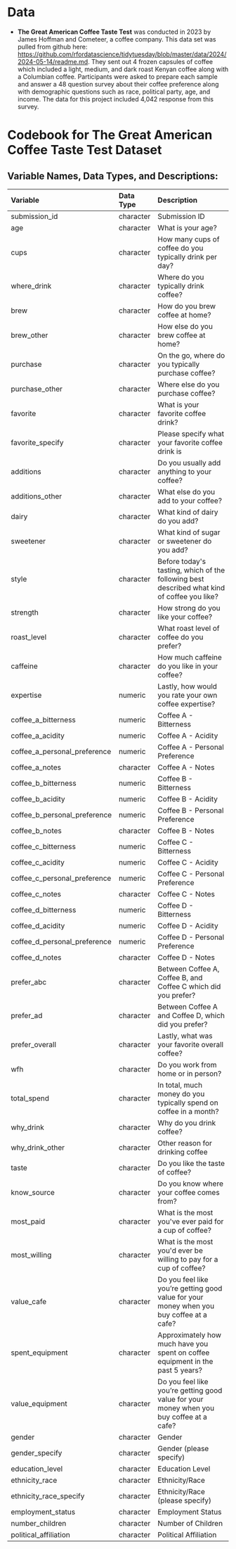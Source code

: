# Data

-   **The Great American Coffee Taste Test** was conducted in 2023 by James Hoffman and Cometeer, a coffee company. This data set was pulled from github here: <https://github.com/rfordatascience/tidytuesday/blob/master/data/2024/2024-05-14/readme.md>. They sent out 4 frozen capsules of coffee which included a light, medium, and dark roast Kenyan coffee along with a Columbian coffee. Participants were asked to prepare each sample and answer a 48 question survey about their coffee preference along with demographic questions such as race, political party, age, and income. The data for this project included 4,042 response from this survey.

# Codebook for The Great American Coffee Taste Test Dataset

## Variable Names, Data Types, and Descriptions:

| Variable                     | Data Type | Description                                                                                 |
|:-----------------------------|:----------|:--------------------------------------------------------------------------------------------|
| submission_id                | character | Submission ID                                                                               |
| age                          | character | What is your age?                                                                           |
| cups                         | character | How many cups of coffee do you typically drink per day?                                     |
| where_drink                  | character | Where do you typically drink coffee?                                                        |
| brew                         | character | How do you brew coffee at home?                                                             |
| brew_other                   | character | How else do you brew coffee at home?                                                        |
| purchase                     | character | On the go, where do you typically purchase coffee?                                          |
| purchase_other               | character | Where else do you purchase coffee?                                                          |
| favorite                     | character | What is your favorite coffee drink?                                                         |
| favorite_specify             | character | Please specify what your favorite coffee drink is                                           |
| additions                    | character | Do you usually add anything to your coffee?                                                 |
| additions_other              | character | What else do you add to your coffee?                                                        |
| dairy                        | character | What kind of dairy do you add?                                                              |
| sweetener                    | character | What kind of sugar or sweetener do you add?                                                 |
| style                        | character | Before today's tasting, which of the following best described what kind of coffee you like? |
| strength                     | character | How strong do you like your coffee?                                                         |
| roast_level                  | character | What roast level of coffee do you prefer?                                                   |
| caffeine                     | character | How much caffeine do you like in your coffee?                                               |
| expertise                    | numeric   | Lastly, how would you rate your own coffee expertise?                                       |
| coffee_a_bitterness          | numeric   | Coffee A - Bitterness                                                                       |
| coffee_a_acidity             | numeric   | Coffee A - Acidity                                                                          |
| coffee_a_personal_preference | numeric   | Coffee A - Personal Preference                                                              |
| coffee_a_notes               | character | Coffee A - Notes                                                                            |
| coffee_b_bitterness          | numeric   | Coffee B - Bitterness                                                                       |
| coffee_b_acidity             | numeric   | Coffee B - Acidity                                                                          |
| coffee_b_personal_preference | numeric   | Coffee B - Personal Preference                                                              |
| coffee_b_notes               | character | Coffee B - Notes                                                                            |
| coffee_c_bitterness          | numeric   | Coffee C - Bitterness                                                                       |
| coffee_c_acidity             | numeric   | Coffee C - Acidity                                                                          |
| coffee_c_personal_preference | numeric   | Coffee C - Personal Preference                                                              |
| coffee_c_notes               | character | Coffee C - Notes                                                                            |
| coffee_d_bitterness          | numeric   | Coffee D - Bitterness                                                                       |
| coffee_d_acidity             | numeric   | Coffee D - Acidity                                                                          |
| coffee_d_personal_preference | numeric   | Coffee D - Personal Preference                                                              |
| coffee_d_notes               | character | Coffee D - Notes                                                                            |
| prefer_abc                   | character | Between Coffee A, Coffee B, and Coffee C which did you prefer?                              |
| prefer_ad                    | character | Between Coffee A and Coffee D, which did you prefer?                                        |
| prefer_overall               | character | Lastly, what was your favorite overall coffee?                                              |
| wfh                          | character | Do you work from home or in person?                                                         |
| total_spend                  | character | In total, much money do you typically spend on coffee in a month?                           |
| why_drink                    | character | Why do you drink coffee?                                                                    |
| why_drink_other              | character | Other reason for drinking coffee                                                            |
| taste                        | character | Do you like the taste of coffee?                                                            |
| know_source                  | character | Do you know where your coffee comes from?                                                   |
| most_paid                    | character | What is the most you've ever paid for a cup of coffee?                                      |
| most_willing                 | character | What is the most you'd ever be willing to pay for a cup of coffee?                          |
| value_cafe                   | character | Do you feel like you’re getting good value for your money when you buy coffee at a cafe?    |
| spent_equipment              | character | Approximately how much have you spent on coffee equipment in the past 5 years?              |
| value_equipment              | character | Do you feel like you’re getting good value for your money when you buy coffee at a cafe?    |
| gender                       | character | Gender                                                                                      |
| gender_specify               | character | Gender (please specify)                                                                     |
| education_level              | character | Education Level                                                                             |
| ethnicity_race               | character | Ethnicity/Race                                                                              |
| ethnicity_race_specify       | character | Ethnicity/Race (please specify)                                                             |
| employment_status            | character | Employment Status                                                                           |
| number_children              | character | Number of Children                                                                          |
| political_affiliation        | character | Political Affiliation                                                                       |
